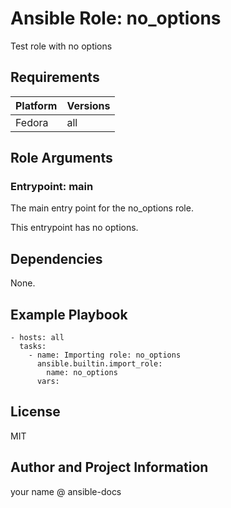 <!-- BEGIN_ANSIBLE_DOCS -->
# Ansible Role: no_options

Test role with no options

## Requirements

| Platform | Versions |
| -------- | -------- |
| Fedora | all |

## Role Arguments

### Entrypoint: main

The main entry point for the no_options role.

This entrypoint has no options.

## Dependencies

None.

## Example Playbook

```
- hosts: all
  tasks:
    - name: Importing role: no_options
      ansible.builtin.import_role:
        name: no_options
      vars:
```

## License

MIT

## Author and Project Information

your name @ ansible-docs

<!-- END_ANSIBLE_DOCS -->
